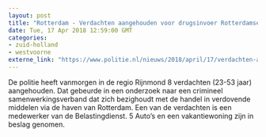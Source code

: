 ```yaml
---
layout: post
title: "Rotterdam - Verdachten aangehouden voor drugsinvoer Rotterdamse haven"
date: Tue, 17 Apr 2018 12:59:00 GMT
categories: 
- zuid-holland 
- westvoorne 
externe_link: "https://www.politie.nl/nieuws/2018/april/17/verdachten-aangehouden-voor-drugsinvoer-rotterdamse-haven.html"
---
```


De politie heeft vanmorgen in de regio Rijnmond 8 verdachten (23-53 jaar) aangehouden. Dat gebeurde in een onderzoek naar een crimineel samenwerkingsverband dat zich bezighoudt met de handel in verdovende middelen via de haven van Rotterdam. Een van de verdachten is een medewerker van de Belastingdienst.  5 Auto’s en een vakantiewoning zijn in beslag genomen.
